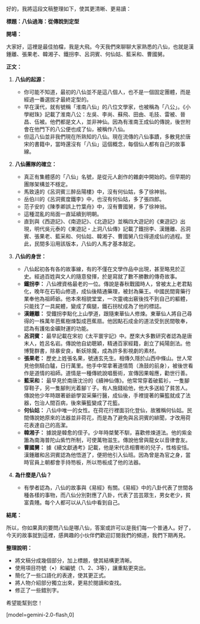 好的，我將這段文稿整理如下，使其更清晰、更易讀：

**標題：八仙過海：從傳說到定型**

**開場：**

大家好，這裡是最佳拍檔，我是大飛。今天我們來聊聊大家熟悉的八仙，也就是漢鍾離、張果老、韓湘子、鐵拐李、呂洞賓、何仙姑、藍采和、曹國舅。

**正文：**

1.  **八仙的起源：**

    *   你可能不知道，最初的八仙並不是這八個人，也不是一個固定團體，而是經過一番選拔才最終定型的。
    *   早在漢代，就有號稱「淮南八仙」的八位文學家，也被稱為「八公」。《小學紺珠》記載了淮南八公：左吳、李尚、蘇飛、田由、毛技、雷被、晉昌、伍被。他們都是文人，並非神仙。因為有淮南王成仙的傳說，後世附會在他門下的八公便也成了仙，被稱作八仙。
    *   但這八仙並非我們現在所熟知的八仙。現在流傳的八仙事蹟，多散見於唐宋的書籍中，當時還沒有「八仙」這個概念，每個仙人都有自己的故事線。
2.  **八仙團隊的確立：**

    *   真正有集體感的「八仙」名號，是從元人創作的雜劇中開始的。但早期的團隊架構並不穩定。
    *   馬致遠的《呂洞賓三醉岳陽樓》中，沒有何仙姑，多了徐神翁。
    *   岳伯川的《呂洞賓度鐵李》中，也沒有何仙姑，多了張四郎。
    *   范子安的《陳季卿誤上竹葉舟》中，沒有曹國舅，多了徐神翁。
    *   這種混亂的局面一直延續到明朝。
    *   直到與《西遊記》、《南遊記》、《北遊記》並稱四大遊記的《東遊記》出現，明代吳元泰的《東遊記・上洞八仙傳》記載了鐵拐李、漢鍾離、呂洞賓、張果老、藍采和、何仙姑、韓湘子、曹國舅八位得道成仙的過程。至此，民間多沿用該版本，八仙的人馬才基本敲定。
3.  **八仙的身世：**

    *   八仙起初各有各的故事線，有的不僅在文學作品中出現，甚至略見於正史。經過百姓與文人的隨意發揮，於是寫就了數不勝數的傳奇故事。
    *   **鐵拐李：** 八仙裡資格最老的一位。傳說是春秋戰國時人，曾被太上老君點化，晚年在石筍山修道，成仙後精通藥理，被封為藥王。中國民間膏藥行業奉他為祖師爺。他本來相貌堂堂，一次靈魂出竅後找不到自己的軀體，只能找了一具屍體，變成了瘸腿，鐵石拐杖成為了他的標誌。
    *   **漢鍾離：** 受鐵拐李點化上山學道，跟隨東華仙人修煉。東華仙人將自己尋得的一株萬年芭蕉樹煉製成芭蕉扇。他因點石成金的道法受到民間敬奉，認為有護佑金礦財運的功能。
    *   **呂洞賓：** 最早記載在宋初《太平寰宇記》中。歷來大多數研究者認為是唐末人，姓呂名岩。傳說他自幼聰穎，精通百家經籍，創立了純陽劍法。他博覽群書，除暴安良，斬妖除魔，成為許多影視劇的素材。
    *   **張果老：** 歷史上姓張名果，號通玄先生。相傳久隱於山西中條山。世人常見他倒騎白驢，日行萬里。他手中常拿著道情筒（漁鼓的前身），被後世看作是道情的祖師。道情是一種傳統說唱藝術，宣傳因果報應，勸世行善。
    *   **藍采和：** 最早見於南唐沈汾的《續神仙傳》。他常常穿着破藍衫，一隻腳穿鞋子，另一隻腳則光着腳丫子。有人施錢給他，他大多送給了貧苦人。傳說他少年時跟著爺爺學習采藥行醫，成仙後，手裡提著的藥籃就成了法器，包治人間百病，後來藥籃變成了花籃。
    *   **何仙姑：** 八仙中唯一的女性。在荷花行裡面羽化登仙，故雅稱何仙姑。民間傳說她原來的法器並非荷花，而是為了避免與呂洞賓的緋聞，才改用荷花表達自己的高潔。
    *   **韓湘子：** 據說是韓愈的侄子。少年時桀驁不馴，喜歡修煉道法。他的紫金簫為南海普陀山紫竹所制，可使萬物滋生。傳說他曾與龍女以音律會友。
    *   **曹國舅：** 據《續文獻通考》記載，他是宋代丞相曹彬的兒子，性格安恬。漢鍾離和呂洞賓認為他悟道了，便把他引入仙班。因為曾是為官之身，當時官員上朝都會手持笏板，所以笏板成了他的法器。
4.  **為什麼是八仙？**

    *   有學者認為，八仙的故事與《易經》有關。《易經》中的八卦代表了世間各種各樣的事物，而八仙分別對應了八卦，代表了芸芸眾生，男女老少，貧富貴賤。每个人都可以从八仙中看到自己。

**結尾：**

所以，你如果真的要問八仙是哪八仙，答案或許可以是我们每一个普通人。好了，今天的故事就到這裡，感興趣的小伙伴們歡迎訂閱我們的頻道，我們下期再見。

**整理說明：**

*   將文稿分成幾個部分，加上標題，使其結構更清晰。
*   使用項目符號（•）和編號（1、2、3等），讓重點更突出。
*   簡化了一些口語化的表達，使其更正式。
*   將人物介紹部分獨立出來，更易於閱讀和查找。
*   修正了一些錯別字。

希望能幫到您！

[model=gemini-2.0-flash,0]
